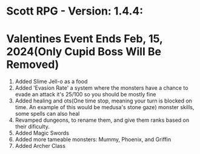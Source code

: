 # Scott RPG - Version: 1.4.4: 

# Valentines Event Ends Feb, 15, 2024(Only Cupid Boss Will Be Removed)

1. Added Slime Jell-o as a food
2. Added 'Evasion Rate' a system where the monsters have a chance to evade an attack it's 25/100 so you should be mostly fine
3. Added healing and ots(One time stop, meaning your turn is blocked on time. An example of this would be medusa's stone gaze) monster skills, some spells can also heal
4. Revamped dungeons, to rename them, and give them ranks based on their dificulty.
5. Added Magic Swords
6. Added more tameable monsters: Mummy, Phoenix, and Griffin
7. Added Archer Class
